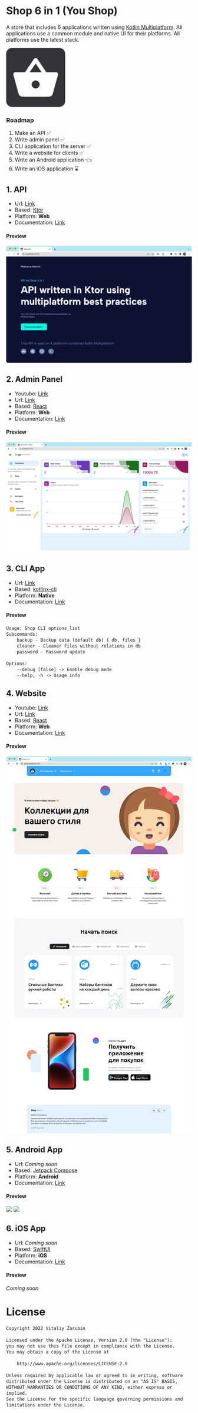 Shop 6 in 1 (You Shop)
===================

A store that includes 6 applications written using [Kotlin Multiplatform](https://kotlinlang.org/docs/multiplatform.html).
All applications use a common module and native UI for their platforms.
All platforms use the latest stack.

![picture](data/common/logo160.png)

### Roadmap

1. Make an API ✅
2. Write admin panel ✅
3. CLI application for the server ✅
4. Write a website for clients ✅
5. Write an Android application 👈
5. Write an iOS application ⌛

## 1. API

* Url: [Link](https://shop-api.keygenqt.com/)
* Based: [Ktor](https://ktor.io/)
* Platform: **Web**
* Documentation: [Link](https://keygenqt.github.io/km-shop/api/)

#### Preview

![picture](data/api/Screenshot_2022-11-17_at_18.04.51.png)

## 2. Admin Panel

* Youtube: [Link](https://youtu.be/8jI0T45MMoQ)
* Url: [Link](https://shop-admin.keygenqt.com/)
* Based: [React](https://reactjs.org/)
* Platform: **Web**
* Documentation: [Link](https://keygenqt.github.io/km-shop/backend/)

#### Preview

![picture](data/backend/Screenshot_2022-11-21_at_07.17.20.png)

## 3. CLI App

* Url: [Link](https://github.com/keygenqt/km-shop/blob/master/data/cli/shop-cli.jar?raw=true)
* Based: [kotlinx-cli](https://github.com/Kotlin/kotlinx-cli)
* Platform: **Native**
* Documentation: [Link](https://keygenqt.github.io/km-shop/cli/)

#### Preview

```
Usage: Shop CLI options_list
Subcommands: 
    backup - Backup data (default db) { db, files }
    cleaner - Cleaner files without relations in db
    password - Password update

Options: 
    --debug [false] -> Enable debug mode 
    --help, -h -> Usage info 
```

## 4. Website

* Youtube: [Link](https://youtu.be/sHN1-LRDH64)
* Url: [Link](https://shop.keygenqt.com/)
* Based: [React](https://reactjs.org/)
* Platform: **Web**
* Documentation: [Link](https://keygenqt.github.io/km-shop/frontend/)

#### Preview

![picture](data/frontend/screencapture-shop-keygenqt-2022-12-09-16_17_48.png)

## 5. Android App

* Url: *Coming soon*
* Based: [Jetpack Compose](https://developer.android.com/jetpack/compose)
* Platform: **Android**
* Documentation: [Link](https://keygenqt.github.io/km-shop/android/)

#### Preview

<p>
<img src="https://raw.githubusercontent.com/keygenqt/km-shop/master/data/android/Screenshot_1670856084.png" width="33%"/>
<img src="https://raw.githubusercontent.com/keygenqt/km-shop/master/data/android/Screenshot_1670856068.png" width="33%"/>
</p>

## 6. iOS App

* Url: *Coming soon*
* Based: [SwiftUI](https://developer.apple.com/xcode/swiftui/)
* Platform: **iOS**
* Documentation: [Link](https://keygenqt.github.io/km-shop/ios/)

#### Preview

*Coming soon*

# License

```
Copyright 2022 Vitaliy Zarubin

Licensed under the Apache License, Version 2.0 (the "License");
you may not use this file except in compliance with the License.
You may obtain a copy of the License at

    http://www.apache.org/licenses/LICENSE-2.0

Unless required by applicable law or agreed to in writing, software
distributed under the License is distributed on an "AS IS" BASIS,
WITHOUT WARRANTIES OR CONDITIONS OF ANY KIND, either express or implied.
See the License for the specific language governing permissions and
limitations under the License.
```
